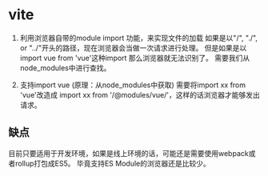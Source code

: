 # vite

1. 利用浏览器自带的module import 功能，来实现文件的加载
如果是以"/", "./", or "../"开头的路径，现在浏览器会当做一次请求进行处理。
但是如果是以import vue from 'vue'这种import 那么浏览器就无法识别了。
需要我们从node_modules中进行查找。

2. 支持import vue  (原理：从node_modules中获取)
需要将import xx from 'vue'改造成 import xx from '/@modules/vue/'，这样的话浏览器才能够发出请求。


## 缺点
目前只要适用于开发环境，如果是线上环境的话，可能还是需要使用webpack或者rollup打包成ES5。
毕竟支持ES Module的浏览器还是比较少。